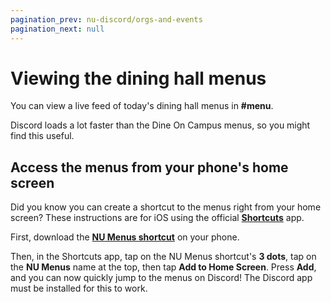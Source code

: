 ```yaml
---
pagination_prev: nu-discord/orgs-and-events
pagination_next: null
---
```


# Viewing the dining hall menus

You can view a live feed of today's dining hall menus in **#menu**.

Discord loads a lot faster than the Dine On Campus menus, so you might find this useful.

## Access the menus from your phone's home screen

Did you know you can create a shortcut to the menus right from your home screen? These instructions are for iOS using the official [**Shortcuts**](https://apps.apple.com/us/app/shortcuts/id915249334) app.

First, download the [**NU Menus shortcut**](https://www.icloud.com/shortcuts/c97a79e4e85a4ff39f9f184b0b81538f) on your phone.

Then, in the Shortcuts app, tap on the NU Menus shortcut's **3 dots**, tap on the **NU Menus** name at the top, then tap **Add to Home Screen**. Press **Add**, and you can now quickly jump to the menus on Discord! The Discord app must be installed for this to work.
